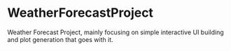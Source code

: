 # WeatherForecastProject
Weather Forecast Project, mainly focusing on simple interactive UI building and plot generation that goes with it.
